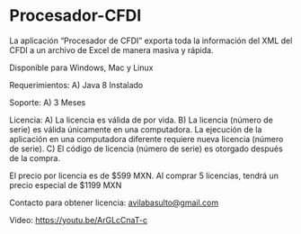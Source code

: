 # Procesador-CFDI
La aplicación “Procesador de CFDI” exporta toda la información del XML del CFDI a un archivo de Excel de manera masiva y rápida.

Disponible para Windows, Mac y Linux

Requerimientos:
A) Java 8 Instalado

Soporte:
A) 3 Meses

Licencia:
A) La licencia es válida de por vida.
B) La licencia (número de serie) es válida únicamente en una computadora. La ejecución de la aplicación en una computadora diferente requiere nueva licencia (número de serie).
C) El código de licencia (número de serie) es otorgado después de la compra.

El precio por licencia es de $599 MXN.
Al comprar 5 licencias, tendrá un precio especial de $1199 MXN

Contacto para obtener licencia: avilabasulto@gmail.com

Video: https://youtu.be/ArGLcCnaT-c
